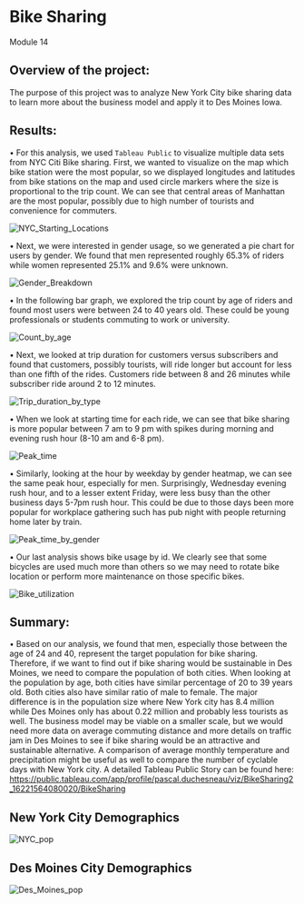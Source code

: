 # Bike Sharing
Module 14

## Overview of the project:
The purpose of this project was to analyze New York City bike sharing data to learn more about the business model and apply it to Des Moines Iowa.

## Results:
•	For this analysis, we used `Tableau Public` to visualize multiple data sets from NYC Citi Bike sharing. First, we wanted to visualize on the map which bike station were the most popular, so we displayed longitudes and latitudes from bike stations on the map and used circle markers where the size is proportional to the trip count. We can see that central areas of Manhattan are the most popular, possibly due to high number of tourists and convenience for commuters.

![NYC_Starting_Locations](Resources/NYC_Starting_Locations.png)


•	Next, we were interested in gender usage, so we generated a pie chart for users by gender. We found that men represented roughly 65.3% of riders while women represented 25.1% and 9.6% were unknown.


![Gender_Breakdown](Resources/Gender_Breakdown.png)


•	In the following bar graph, we explored the trip count by age of riders and found most users were between 24 to 40 years old. These could be young professionals or students commuting to work or university.


![Count_by_age](Resources/Count_by_age.png)


•	Next, we looked at trip duration for customers versus subscribers and found that customers, possibly tourists, will ride longer but account for less than one fifth of the rides. Customers ride between 8 and 26 minutes while subscriber ride around 2 to 12 minutes. 


![Trip_duration_by_type](Resources/Trip_duration_by_type.png)


•	When we look at starting time for each ride, we can see that bike sharing is more popular between 7 am to 9 pm with spikes during morning and evening rush hour (8-10 am and 6-8 pm).


![Peak_time](Resources/Peak_time.png)


•	Similarly, looking at the hour by weekday by gender heatmap, we can see the same peak hour, especially for men. Surprisingly, Wednesday evening rush hour, and to a lesser extent Friday, were less busy than the other business days 5-7pm rush hour. This could be due to those days been more popular for workplace gathering such has pub night with people returning home later by train.


![Peak_time_by_gender](Resources/Peak_time_by_gender.png)


•	Our last analysis shows bike usage by id. We clearly see that some bicycles are used much more than others so we may need to rotate bike location or perform more maintenance on those specific bikes.


![Bike_utilization](Resources/Bike_utilization.png)



## Summary:
•	Based on our analysis, we found that men, especially those between the age of 24 and 40, represent the target population for bike sharing. Therefore, if we want to find out if bike sharing would be sustainable in Des Moines, we need to compare the population of both cities. When looking at the population by age, both cities have similar percentage of 20 to 39 years old. Both cities also have similar ratio of male to female. The major difference is in the population size where New York city has 8.4 million while Des Moines only has about 0.22 million and probably less tourists as well. The business model may be viable on a smaller scale, but we would need more data on average commuting distance and more details on traffic jam in Des Moines to see if bike sharing would be an attractive and sustainable alternative. A comparison of average monthly temperature and precipitation might be useful as well to compare the number of cyclable days with New York city. 
A detailed Tableau Public Story can be found here: https://public.tableau.com/app/profile/pascal.duchesneau/viz/BikeSharing2_16221564080020/BikeSharing

## New York City Demographics
![NYC_pop](Resources/NYC_pop.png)

## Des Moines City Demographics
![Des_Moines_pop](Resources/Des_Moines_pop.png)
